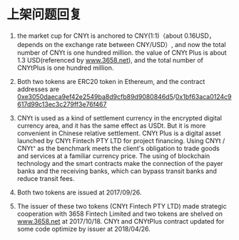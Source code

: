 # 上架问题回复

1. the market cup for CNYt is anchored to CNY(1:1)（about 0.16USD，depends on the exchange rate between CNY/USD）, and now the total number of CNYt is one hundred million. the value of CNYt Plus is about  1.3 USD(referenced by www.3658.net), and the total number of CNYtPlus is one hundred million.

2. Both two tokens are ERC20 token in Ethereum, and the contract addresses are [0xe3050daeca9ef42e2549ba8d9cfb89d9080846d5](https://etherscan.io/address/0xe3050daeca9ef42e2549ba8d9cfb89d9080846d5)/[0x1bf63aca0124c9617d99c13ec3c279ff3e76f467](https://etherscan.io/address/0x1bf63aca0124c9617d99c13ec3c279ff3e76f467)

3. CNYt is used as a kind of settlement currency in the encrypted digital currency area, and it has the same effect as USDt. But it is more convenient in Chinese relative settlement. CNYt Plus is a digital asset launched by CNYt Fintech PTY LTD for project financing. Using CNYt / CNYt⁺ as the benchmark meets the client's obligation to trade goods and services at a familiar currency price. The using of blockchain technology and the smart contracts make the connection of the payer banks and the receiving banks, which can bypass transit banks and reduce transit fees.

4. Both two tokens are issued at 2017/09/26.

5. The issuer of these two tokens (CNYt Fintech PTY LTD) made strategic cooperation with 3658 Fintech Limited and two tokens are shelved on www.3658.net at 2017/10/18. CNYt and CNYtPlus contract updated for some code optimize by issuer at 2018/04/26.

     